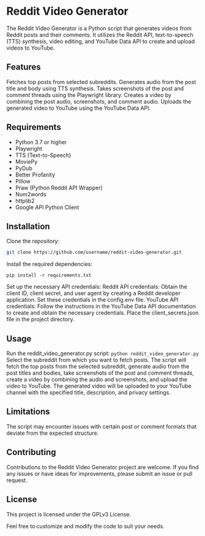 # Reddit Video Generator

The Reddit Video Generator is a Python script that generates videos from Reddit posts and their comments. It utilizes the Reddit API, text-to-speech (TTS) synthesis, video editing, and YouTube Data API to create and upload videos to YouTube.

## Features

Fetches top posts from selected subreddits.
Generates audio from the post title and body using TTS synthesis.
Takes screenshots of the post and comment threads using the Playwright library.
Creates a video by combining the post audio, screenshots, and comment audio.
Uploads the generated video to YouTube using the YouTube Data API.

## Requirements

- Python 3.7 or higher
- Playwright
- TTS (Text-to-Speech)
- MoviePy
- PyDub
- Better Profanity
- Pillow
- Praw (Python Reddit API Wrapper)
- Num2words
- httplib2
- Google API Python Client

## Installation

Clone the repository:

```bash
git clone https://github.com/username/reddit-video-generator.git
```
Install the required dependencies:
```pip
pip install -r requirements.txt
```
Set up the necessary API credentials:
Reddit API credentials: Obtain the client ID, client secret, and user agent by creating a Reddit developer application. Set these credentials in the config.env file.
YouTube API credentials: Follow the instructions in the YouTube Data API documentation to create and obtain the necessary credentials. Place the client_secrets.json file in the project directory.

## Usage

Run the reddit_video_generator.py script:
`python reddit_video_generator.py`
Select the subreddit from which you want to fetch posts.
The script will fetch the top posts from the selected subreddit, generate audio from the post titles and bodies, take screenshots of the post and comment threads, create a video by combining the audio and screenshots, and upload the video to YouTube.
The generated video will be uploaded to your YouTube channel with the specified title, description, and privacy settings.

## Limitations

The script may encounter issues with certain post or comment formats that deviate from the expected structure.

## Contributing

Contributions to the Reddit Video Generator project are welcome. If you find any issues or have ideas for improvements, please submit an issue or pull request.

## License

This project is licensed under the GPLv3 License.

Feel free to customize and modify the code to suit your needs.

